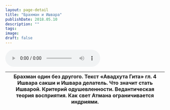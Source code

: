 ```yaml
---
layout: page-detail
title: "Брахман и Ишвара"
publishDate: 2018.05.10
description: ""
tags:
image:
draft: false
---
```


<audio title="2018.05.10 - Брахман и Ишвара.mp3" src="https://filer-api.advayta.org/v1.0/public/files/74510" controls=""></audio>

| Брахман один без другого. Текст «Авадхута Гита» гл. 4 Ишвара сакши и Ишвара делатель. Что значит стать Ишварой. Критерий одушевленности. Ведантическая теория восприятия. Как свет Атмана ограничивается индриями. |
| ------------------------------------------------------------------------------------------------------------------------------------------------------------------------------------------------------------------ |

  
